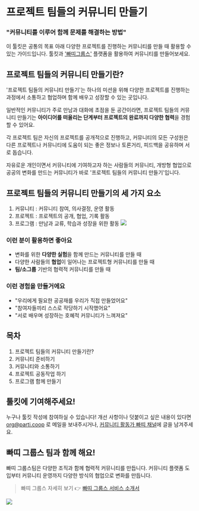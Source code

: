 # 프로젝트 팀들의 커뮤니티 만들기
### "커뮤니티를 이루어 함께 문제를 해결하는 방법"

이 툴킷은 공통의 목표 아래 다양한 프로젝트를 진행하는 커뮤니티를 만들 때 활용할 수 있는 가이드입니다. 툴킷과 ['빠띠그룹스'](https://parti.xyz/) 플랫폼을 활용하여 커뮤니티를 만들어보세요.   

## 프로젝트 팀들의 커뮤니티 만들기란?
'프로젝트 팀들의 커뮤니티 만들기'는 하나의 미션을 위해 다양한 프로젝트를 진행하는 과정에서 소통하고 협업하며 함께 배우고 성장할 수 있는 곳입니다. 

일반적인 커뮤니티가 주로 만남과 대화에 초점을 둔 공간이라면, 프로젝트 팀들의 커뮤니티 만들기는 **아이디어를 떠올리는 단계부터 프로젝트의 완료까지 다양한 협력**을 경험할 수 있어요. 

각 프로젝트 팀은 자신의 프로젝트를 공개적으로 진행하고, 커뮤니티의 모든 구성원은 다른 프로젝트나 커뮤니티에 도움이 되는 좋은 정보나 토론거리, 피드백을 공유하며 서로 돕습니다. 

자유로운 개인이면서 커뮤니티에 기여하고자 하는 사람들의 커뮤니티, 개방형 협업으로 공공의 변화를 만드는 커뮤니티가 바로 '프로젝트 팀들의 커뮤니티 만들기'입니다.

## 프로젝트 팀들의 커뮤니티 만들기의 세 가지 요소
1. 커뮤니티 : 커뮤니티 참여, 의사결정, 운영 활동  
2. 프로젝트 : 프로젝트의 공개, 협업, 기록 활동
3. 프로그램 : 만남과 교류, 학습과 성장을 위한 활동
![](https://i.imgur.com/2CvPSaq.png)


### 이런 분이 활용하면 좋아요
* 변화를 위한 **다양한 실험**을 함께 만드는 커뮤니티를 만들 때
* 다양한 사람들의 **협업**이 일어나는 프로젝트형 커뮤니티를 만들 때
* **팀/소그룹** 기반의 협력적 커뮤니티를 만들 때

### 이런 경험을 만들거에요
* "우리에게 필요한 공공재를 우리가 직접 만들었어요"
* "참여자들끼리 스스로 작당하기 시작했어요"
* "서로 배우며 성장하는 호혜적 커뮤니티가 느껴져요"


## 목차 
1. 프로젝트 팀들의 커뮤니티 만들기란? 
2. 커뮤니티 준비하기
3. 커뮤니티와 소통하기 
4. 프로젝트 공동작업 하기
5. 프로그램 함께 만들기

## 툴킷에 기여해주세요!
누구나 툴킷 작성에 참여하실 수 있습니다! 개선 사항이나 덧붙이고 싶은 내용이 있다면 org@parti.coop 로 메일을 보내주시거나, [커뮤니티 활동가 빠띠 채널](https://democracy-activists.parti.xyz/p/community)에 글을 남겨주세요. 

## 빠띠 그룹스 팀과 함께 해요!
빠띠 그룹스팀은 다양한 조직과 함께 협력적 커뮤니티를 만듭니다. 커뮤니티 플랫폼 도입부터 커뮤니티 운영까지 다양한 방식의 협업으로 변화를 만듭니다.

> 빠띠 그룹스 자세히 보기
> 👉 [빠띠 그룹스 서비스 소개서](https://docs.google.com/presentation/d/1juFtylrkyeeFgROm0mQLbhg_8PGzjltnBXET3K-2AnM/edit#slide=id.g5b403d71a3_1_186)

![](https://i.imgur.com/L9Rx7G0.jpg)
